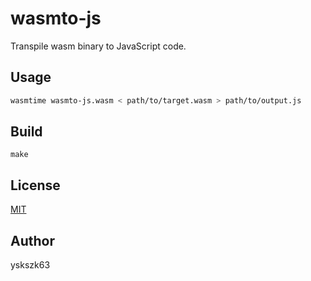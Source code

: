 # wasmto-js

Transpile wasm binary to JavaScript code.

## Usage

```bash
wasmtime wasmto-js.wasm < path/to/target.wasm > path/to/output.js
```

## Build

```
make
```

## License

[MIT](License)

## Author

yskszk63
